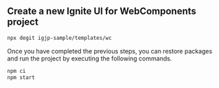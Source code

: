 ## Create a new Ignite UI for WebComponents project

```bash
npx degit igjp-sample/templates/wc
```

Once you have completed the previous steps, you can restore packages and run the project by executing the following commands.

```bash
npm ci
npm start
```
